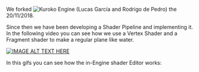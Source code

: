 We forked ![Kuroko Engine](https://github.com/Skyway666/Kuroko-Engine) (Lucas García and Rodrigo de Pedro) the 20/11/2018. 

Since then we have been developing a Shader Pipeline and implementing it.
In the following video you can see how we use a Vertex Shader and a Fragment shader to make a regular plane like water.

[![IMAGE ALT TEXT HERE](https://img.youtube.com/vi/7tExj-Y8Q64/0.jpg)](https://www.youtube.com/watch?v=7tExj-Y8Q64)


In this gifs you can see how the in-Engine shader Editor works:


